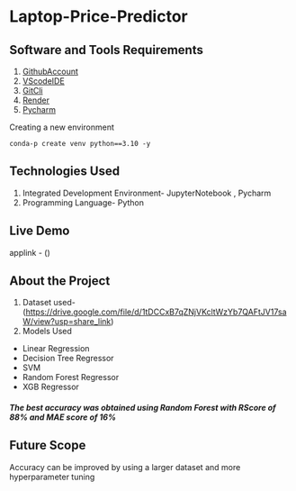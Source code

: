 # Laptop-Price-Predictor

## Software and Tools Requirements 

1. [GithubAccount](https://github.com/)
2. [VScodeIDE](https://code.visualstudio.com/)
3. [GitCli](https://cli.github.com/)
4. [Render](https://render.com/)
5. [Pycharm](https://www.jetbrains.com/pycharm/)

Creating a new environment 

```
conda-p create venv python==3.10 -y

```

## Technologies Used <br />
1. Integrated Development Environment- JupyterNotebook , Pycharm 
2. Programming Language- Python

## Live Demo <br /> 
applink - ()

## About the Project 
1. Dataset used- (https://drive.google.com/file/d/1tDCCxB7qZNjVKcltWzYb7QAFtJV17saW/view?usp=share_link) <br />
2. Models Used <br />
- Linear Regression
- Decision Tree Regressor 
- SVM 
- Random Forest Regressor 
- XGB Regressor <br />
 ##### The best accuracy was obtained using Random Forest with RScore of 88% and MAE score of 16%
 
 ## Future Scope <br />
 Accuracy can be improved by using a larger dataset and more hyperparameter tuning 

